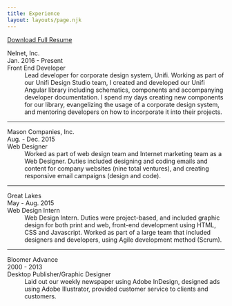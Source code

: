 ```yaml
---
title: Experience
layout: layouts/page.njk
---
```

<a href="/images/Emily_Mikl_resume.pdf" download>Download Full Resume</a>
<dl>
    <dt class="title">Nelnet, Inc.</dt>
    <dt class="year">Jan. 2016 - Present</dt>
    <dt>Front End Developer</dt>
    <dd>Lead developer for corporate design system, Unifi. Working as part of our Unifi Design Studio team, I created and developed our Unifi Angular library
      including schematics, components and accompanying developer documentation. I spend my days creating new components for our library, evangelizing the usage of a
    corporate design system, and mentoring developers on how to incorporate it into their projects.</dd>
    <hr />
    <dt class="title">Mason Companies, Inc.</dt>
    <dt class="year">Aug. - Dec. 2015</dt>
    <dt>Web Designer</dt>
    <dd>Worked as part of web design team and Internet marketing team as a Web Designer. Duties included designing and coding emails and
      content for company websites (nine total ventures), and creating responsive email campaigns (design and code).</dd>
    <hr />
    <dt class="title">Great Lakes</dt>
    <dt class="year">May - Aug. 2015</dt>
    <dt>Web Design Intern</dt>
    <dd>Web Design Intern. Duties were project-based, and included graphic design for both print and web, front-end development using HTML,
      CSS and Javascript. Worked as part of a large team that included designers and developers, using Agile development method (Scrum).</dd>
    <hr />
    <dt class="title">Bloomer Advance</dt>
    <dt class="year">2000 - 2013</dt>
    <dt>Desktop Publisher/Graphic Designer</dt>
    <dd>Laid out our weekly newspaper using Adobe InDesign, designed ads using Adobe Illustrator, provided customer service to clients and customers.</dd>
</dl>
